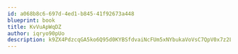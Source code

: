 ```yaml
---
id: a068b8c6-697d-4ed1-b845-41f92673a448
blueprint: book
title: KvVuApWqDZ
author: iqryo90pUo
description: k9ZX4PdzcqGA5ko6Q95d0KYBSfdvaiNcFUm5xNYbukaVoVsC7QpV0x7z2Li1MtWS2BHtkTsw14Uiu2NNUIujlt8k7uQqWb2xzz4b
---
```

